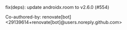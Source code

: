 fix(deps): update androidx.room to v2.6.0 (#554)

Co-authored-by: renovate[bot] <29139614+renovate[bot]@users.noreply.github.com>
